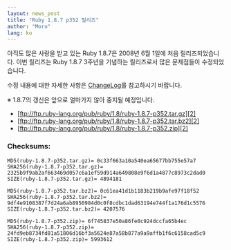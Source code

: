 ```yaml
---
layout: news_post
title: "Ruby 1.8.7 p352 릴리즈"
author: "Moru"
lang: ko
---
```


아직도 많은 사랑을 받고 있는 Ruby 1.8.7은 2008년 6월 1일에 처음 릴리즈되었습니다. 이번 릴리즈는 Ruby
1.8.7 3주년을 기념하는 릴리즈로서 많은 문제점들이 수정되었습니다.

수정 내용에 대한 자세한 사항은 [ChangeLog][1]를 참고하시기 바랍니다.

※ 1.8.7의 갱신은 앞으로 얼마가지 않아 중지될 예정입니다.

* [ftp://ftp.ruby-lang.org/pub/ruby/1.8/ruby-1.8.7-p352.tar.gz][2]
* [ftp://ftp.ruby-lang.org/pub/ruby/1.8/ruby-1.8.7-p352.tar.bz2][2]
* [ftp://ftp.ruby-lang.org/pub/ruby/1.8/ruby-1.8.7-p352.zip][2]

### Checksums:

    MD5(ruby-1.8.7-p352.tar.gz)= 0c33f663a10a540ea65677bb755e57a7
    SHA256(ruby-1.8.7-p352.tar.gz)= 2325b9f9ab2af663469d057c6a1ef59d914a649808e9f6d1a4877c8973c2dad0
    SIZE(ruby-1.8.7-p352.tar.gz)= 4894181

    MD5(ruby-1.8.7-p352.tar.bz2)= 0c61ea41d1b1183b219b9afe97f18f52
    SHA256(ruby-1.8.7-p352.tar.bz2)= 9df4e9108387f7d24a6ab8950984d0c0f8cdbc1dad63194e744f1a176d1c5576
    SIZE(ruby-1.8.7-p352.tar.bz2)= 4207576

    MD5(ruby-1.8.7-p352.zip)= 6f745837e50a86fe0c924dccfa65b4ec
    SHA256(ruby-1.8.7-p352.zip)= 24fd9eb8734fd81a51806d16bf3a5624e87a58b877a9a9affb1f6c6158cad5c9
    SIZE(ruby-1.8.7-p352.zip)= 5993612



[1]: http://svn.ruby-lang.org/repos/ruby/tags/v1_8_7_352/ChangeLog 
[2]: ftp://ftp.ruby-lang.org/pub/ruby/1.8/ruby-1.8.7-p352.tar.gz 
